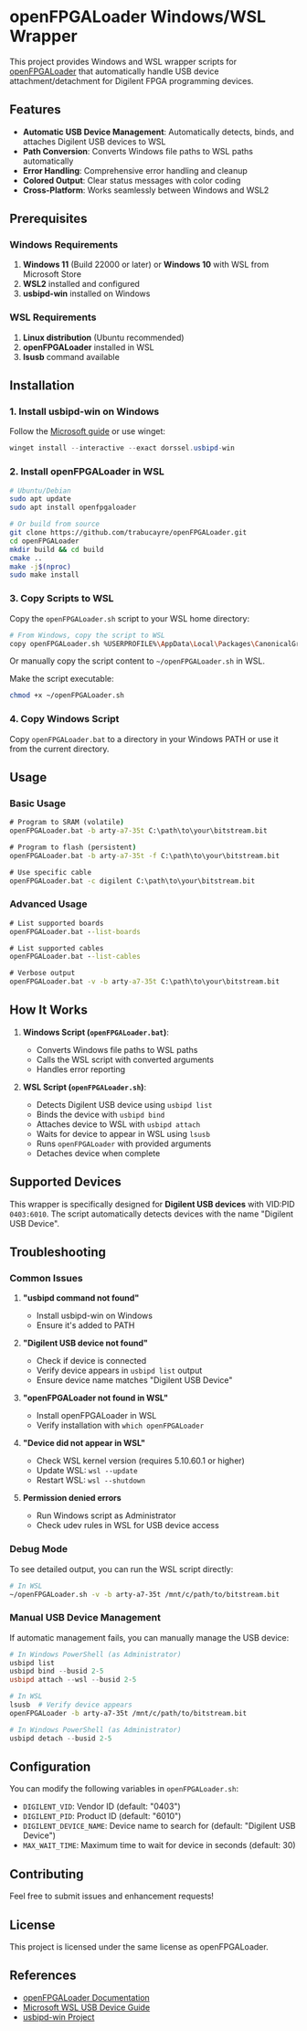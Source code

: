 # openFPGALoader Windows/WSL Wrapper

This project provides Windows and WSL wrapper scripts for [openFPGALoader](https://github.com/trabucayre/openFPGALoader) that automatically handle USB device attachment/detachment for Digilent FPGA programming devices.

## Features

- **Automatic USB Device Management**: Automatically detects, binds, and attaches Digilent USB devices to WSL
- **Path Conversion**: Converts Windows file paths to WSL paths automatically
- **Error Handling**: Comprehensive error handling and cleanup
- **Colored Output**: Clear status messages with color coding
- **Cross-Platform**: Works seamlessly between Windows and WSL2

## Prerequisites

### Windows Requirements

1. **Windows 11** (Build 22000 or later) or **Windows 10** with WSL from Microsoft Store
2. **WSL2** installed and configured
3. **usbipd-win** installed on Windows

### WSL Requirements

1. **Linux distribution** (Ubuntu recommended)
2. **openFPGALoader** installed in WSL
3. **lsusb** command available

## Installation

### 1. Install usbipd-win on Windows

Follow the [Microsoft guide](https://learn.microsoft.com/en-us/windows/wsl/connect-usb#install-the-usbipd-win-project) or use winget:

```powershell
winget install --interactive --exact dorssel.usbipd-win
```

### 2. Install openFPGALoader in WSL

```bash
# Ubuntu/Debian
sudo apt update
sudo apt install openfpgaloader

# Or build from source
git clone https://github.com/trabucayre/openFPGALoader.git
cd openFPGALoader
mkdir build && cd build
cmake ..
make -j$(nproc)
sudo make install
```

### 3. Copy Scripts to WSL

Copy the `openFPGALoader.sh` script to your WSL home directory:

```bash
# From Windows, copy the script to WSL
copy openFPGALoader.sh %USERPROFILE%\AppData\Local\Packages\CanonicalGroupLimited.Ubuntu_79rhkp1fndgsc\LocalState\rootfs\home\YOUR_WSL_USERNAME\
```

Or manually copy the script content to `~/openFPGALoader.sh` in WSL.

Make the script executable:

```bash
chmod +x ~/openFPGALoader.sh
```

### 4. Copy Windows Script

Copy `openFPGALoader.bat` to a directory in your Windows PATH or use it from the current directory.

## Usage

### Basic Usage

```cmd
# Program to SRAM (volatile)
openFPGALoader.bat -b arty-a7-35t C:\path\to\your\bitstream.bit

# Program to flash (persistent)
openFPGALoader.bat -b arty-a7-35t -f C:\path\to\your\bitstream.bit

# Use specific cable
openFPGALoader.bat -c digilent C:\path\to\your\bitstream.bit
```

### Advanced Usage

```cmd
# List supported boards
openFPGALoader.bat --list-boards

# List supported cables
openFPGALoader.bat --list-cables

# Verbose output
openFPGALoader.bat -v -b arty-a7-35t C:\path\to\your\bitstream.bit
```

## How It Works

1. **Windows Script (`openFPGALoader.bat`)**:
   - Converts Windows file paths to WSL paths
   - Calls the WSL script with converted arguments
   - Handles error reporting

2. **WSL Script (`openFPGALoader.sh`)**:
   - Detects Digilent USB device using `usbipd list`
   - Binds the device with `usbipd bind`
   - Attaches device to WSL with `usbipd attach`
   - Waits for device to appear in WSL using `lsusb`
   - Runs `openFPGALoader` with provided arguments
   - Detaches device when complete

## Supported Devices

This wrapper is specifically designed for **Digilent USB devices** with VID:PID `0403:6010`. The script automatically detects devices with the name "Digilent USB Device".

## Troubleshooting

### Common Issues

1. **"usbipd command not found"**
   - Install usbipd-win on Windows
   - Ensure it's added to PATH

2. **"Digilent USB device not found"**
   - Check if device is connected
   - Verify device appears in `usbipd list` output
   - Ensure device name matches "Digilent USB Device"

3. **"openFPGALoader not found in WSL"**
   - Install openFPGALoader in WSL
   - Verify installation with `which openFPGALoader`

4. **"Device did not appear in WSL"**
   - Check WSL kernel version (requires 5.10.60.1 or higher)
   - Update WSL: `wsl --update`
   - Restart WSL: `wsl --shutdown`

5. **Permission denied errors**
   - Run Windows script as Administrator
   - Check udev rules in WSL for USB device access

### Debug Mode

To see detailed output, you can run the WSL script directly:

```bash
# In WSL
~/openFPGALoader.sh -v -b arty-a7-35t /mnt/c/path/to/bitstream.bit
```

### Manual USB Device Management

If automatic management fails, you can manually manage the USB device:

```powershell
# In Windows PowerShell (as Administrator)
usbipd list
usbipd bind --busid 2-5
usbipd attach --wsl --busid 2-5
```

```bash
# In WSL
lsusb  # Verify device appears
openFPGALoader -b arty-a7-35t /mnt/c/path/to/bitstream.bit
```

```powershell
# In Windows PowerShell (as Administrator)
usbipd detach --busid 2-5
```

## Configuration

You can modify the following variables in `openFPGALoader.sh`:

- `DIGILENT_VID`: Vendor ID (default: "0403")
- `DIGILENT_PID`: Product ID (default: "6010")
- `DIGILENT_DEVICE_NAME`: Device name to search for (default: "Digilent USB Device")
- `MAX_WAIT_TIME`: Maximum time to wait for device in seconds (default: 30)

## Contributing

Feel free to submit issues and enhancement requests!

## License

This project is licensed under the same license as openFPGALoader.

## References

- [openFPGALoader Documentation](https://trabucayre.github.io/openFPGALoader/)
- [Microsoft WSL USB Device Guide](https://learn.microsoft.com/en-us/windows/wsl/connect-usb)
- [usbipd-win Project](https://github.com/dorssel/usbipd-win) 